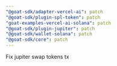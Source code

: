 ```yaml
---
"@goat-sdk/adapter-vercel-ai": patch
"@goat-sdk/plugin-spl-token": patch
"goat-examples-vercel-ai-solana": patch
"@goat-sdk/plugin-jupiter": patch
"@goat-sdk/wallet-solana": patch
"@goat-sdk/core": patch
---
```


Fix jupiter swap tokens tx
